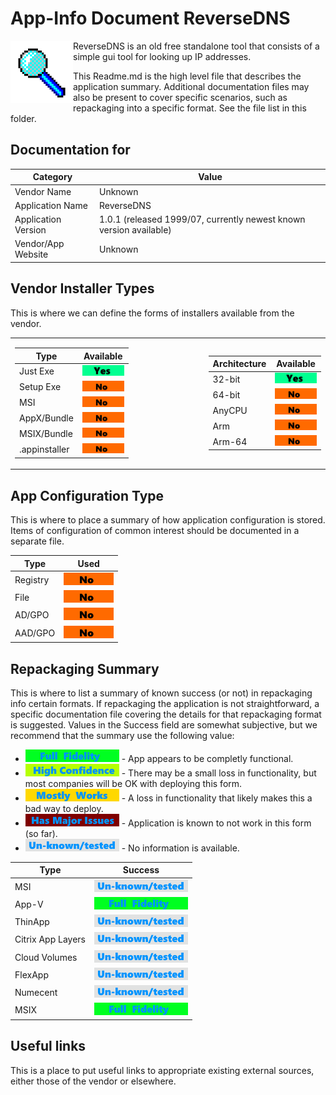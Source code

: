 # App-Info Document ReverseDNS
<div>

<img src="/media/AppIcons/REVERSE-256.png" align="left" Height="100" alt="ReverseDNS logo"  /> ReverseDNS is an old free standalone tool that consists of a simple gui tool for looking up IP addresses.

This Readme.md is the high level file that describes the application summary.  Additional documentation files may also be present to cover specific scenarios, such as repackaging into a specific format. See the file list in this folder.
 
</div>
<p> </p>

## Documentation for

| Category | Value |
|-----|-------------------------------------------------------|
| Vendor Name | Unknown |
| Application Name| ReverseDNS |
| Application Version | 1.0.1 (released 1999/07, currently newest known version available)|
| Vendor/App Website| Unknown |



## Vendor Installer Types

This is where we can define the forms of installers available from the vendor. 

<table >
<tr>
<td>

| Type | Available |
|----|----|
| Just Exe | [<img src="/media/Yes.png" alt="Yes" />](/media/Yes.png) |
| Setup Exe | [<img src="/media/No.png" alt="No" />](/media/No.png) |
| MSI | [<img src="/media/No.png" alt="No" />](/media/No.png) |
| AppX/Bundle | [<img src="/media/No.png" alt="No" />](/media/No.png) |
| MSIX/Bundle | [<img src="/media/No.png" alt="No" />](/media/No.png) |
| .appinstaller | [<img src="/media/No.png" alt="No" />](/media/No.png) |


</td>
<td width=100></td>
<td>

| Architecture | Available |
|----|----|
| 32-bit | [<img src="/media/Yes.png" alt="Yes" />](/media/Yes.png) |
| 64-bit | [<img src="/media/No.png" alt="No" />](/media/No.png) |
| AnyCPU | [<img src="/media/No.png" alt="No" />](/media/No.png) |
| Arm | [<img src="/media/No.png" alt="No" />](/media/No.png) |
| Arm-64 | [<img src="/media/No.png" alt="No" />](/media/No.png) |

</td>
</tr>
</table>


## App Configuration Type

This is where to place a summary of how application configuration is stored.  Items of configuration of common interest should be documented in a separate file.

| Type | Used |
|----|----|
| Registry | [<img src="/media/No.png" alt="No" />](/media/No.png) |
| File | [<img src="/media/No.png" alt="No" />](/media/No.png) |
| AD/GPO | [<img src="/media/No.png" alt="No" />](/media/No.png) |
| AAD/GPO | [<img src="/media/No.png" alt="No" />](/media/No.png) |


## Repackaging Summary

This is where to list a summary of known success (or not) in repackaging info certain formats.  If repackaging the application is not straightforward, a specific documentation file covering the details for that repackaging format is suggested. Values in the Success field are somewhat subjective, but we recommend that the summary use the following value:

* [<img src="/media/CatFullFidelity.png" alt="Full Fidelity" />](/media/CatFullFidelity.png) - App appears to be completly functional.
* [<img src="/media/CatHighConfidence.png" alt="High Confidence" />](/media/CatHighConfidence.png) - There may be a small loss in functionality, but most companies will be OK with deploying this form.
* [<img src="/media/CatMostlyWorks.png" alt="Mostly Works" />](/media/CatMostlyWorks.png) - A loss in functionality that likely makes this a bad way to deploy.
* [<img src="/media/CatIssues.png" alt="Has Issues" />](/media/CatIssues.png) - Application is known to not work in this form (so far).
* [<img src="/media/CatUnknown.png" alt="Unknown/Untested" />](/media/CatUnknown.png) - No information is available.

| Type | Success |
|----|----|
| MSI | [<img src="/media/CatUnknown.png" alt="Unknown/Untested" />](/media/CatUnknown.png) |
| App-V |  [<img src="/media/CatFullFidelity.png" alt="Full Fidelity" />](/media/CatFullFidelity.png) |
| ThinApp | [<img src="/media/CatUnknown.png" alt="Unknown/Untested" />](/media/CatUnknown.png) |
| Citrix App Layers | [<img src="/media/CatUnknown.png" alt="Unknown/Untested" />](/media/CatUnknown.png) |
| Cloud Volumes | [<img src="/media/CatUnknown.png" alt="Unknown/Untested" />](/media/CatUnknown.png) |
| FlexApp | [<img src="/media/CatUnknown.png" alt="Unknown/Untested" />](/media/CatUnknown.png) |
| Numecent | [<img src="/media/CatUnknown.png" alt="Unknown/Untested" />](/media/CatUnknown.png) |
| MSIX |   [<img src="/media/CatFullFidelity.png" alt="Full Fidelity" />](/media/CatFullFidelity.png) |

## Useful links
This is a place to put useful links to appropriate existing external sources, either those of the vendor or elsewhere.
